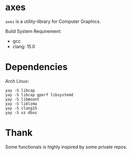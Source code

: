 # axes

`axes` is a utility-library for Computer Graphics.

Build System Requirement:

- gcc
- clang: 15.0

# Dependencies

Arch Linux:

```
yay -S libcap 
yay -S libcap gperf libsystemd
yay -S libmount
yay -S liblzma
yay -S clang15
yay -S xz dbus
```

# Thank

Some functionals is highly inspired by some private repos.
